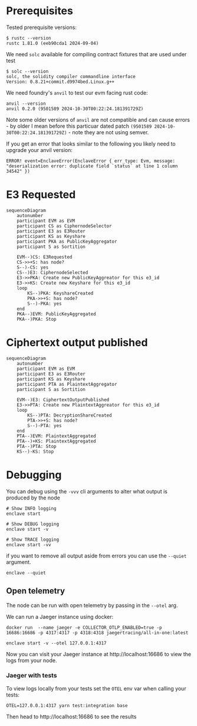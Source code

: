 # Prerequisites

Tested prerequisite versions:

```
$ rustc --version
rustc 1.81.0 (eeb90cda1 2024-09-04)
```

We need `solc` available for compiling contract fixtures that are used under test

```
$ solc --version
solc, the solidity compiler commandline interface
Version: 0.8.21+commit.d9974bed.Linux.g++
```

We need foundry's `anvil` to test our evm facing rust code:

```
anvil --version
anvil 0.2.0 (9501589 2024-10-30T00:22:24.181391729Z)
```

Note some older versions of `anvil` are not compatible and can cause errors - by older I mean before this particuar dated patch `(9501589 2024-10-30T00:22:24.181391729Z)` - note they are not using semver.

If you get an error that looks similar to the following you likely need to upgrade your anvil version:

```
ERROR! event=EnclaveError(EnclaveError { err_type: Evm, message: "deserialization error: duplicate field `status` at line 1 column 34542" })
```

# E3 Requested

```mermaid
sequenceDiagram
    autonumber
    participant EVM as EVM
    participant CS as CiphernodeSelector
    participant E3 as E3Router
    participant KS as Keyshare
    participant PKA as PublicKeyAggregator
    participant S as Sortition

    EVM--)CS: E3Requested
    CS->>+S: has node?
    S--)-CS: yes
    CS--)E3: CiphernodeSelected
    E3->>PKA: Create new PublicKeyAggreator for this e3_id
    E3->>KS: Create new Keyshare for this e3_id
    loop
        KS--)PKA: KeyshareCreated
        PKA->>+S: has node?
        S--)-PKA: yes
    end
    PKA--)EVM: PublicKeyAggregated
    PKA--)PKA: Stop
```

# Ciphertext output published

```mermaid
sequenceDiagram
    autonumber
    participant EVM as EVM
    participant E3 as E3Router
    participant KS as Keyshare
    participant PTA as PlaintextAggregator
    participant S as Sortition

    EVM--)E3: CiphertextOutputPublished
    E3->>PTA: Create new PlaintextAggreator for this e3_id
    loop
        KS--)PTA: DecryptionShareCreated
        PTA->>+S: has node?
        S--)-PTA: yes
    end
    PTA--)EVM: PlaintextAggregated
    PTA--)+KS: PlaintextAggregated
    PTA--)PTA: Stop
    KS--)-KS: Stop
```

# Debugging

You can debug using the `-vvv` cli arguments to alter what output is produced by the node

```
# Show INFO logging
enclave start
```

```
# Show DEBUG logging
enclave start -v
```

```
# Show TRACE logging
enclave start -vv
```

if you want to remove all output aside from errors you can use the `--quiet` argument.

```
enclave --quiet
```

## Open telemetry

The node can be run with open telemetry by passing in the `--otel` arg.

We can run a Jaeger instance using docker:

```
docker run  --name jaeger -e COLLECTOR_OTLP_ENABLED=true -p 16686:16686 -p 4317:4317 -p 4318:4318 jaegertracing/all-in-one:latest
```

```
enclave start -v --otel 127.0.0.1:4317
```

Now you can visit your Jaeger instance at http://localhost:16686 to view the logs from your node.

### Jaeger with tests

To view logs locally from your tests set the `OTEL` env var when calling your tests:

```
OTEL=127.0.0.1:4317 yarn test:integration base
```

Then head to http://localhost:16686 to see the results
